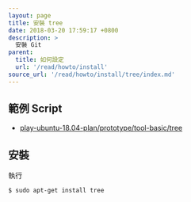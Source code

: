```yaml
---
layout: page
title: 安裝 tree
date: 2018-03-20 17:59:17 +0800
description: >
  安裝 Git
parent:
  title: 如何設定
  url: '/read/howto/install'
source_url: '/read/howto/install/tree/index.md'
---
```



## 範例 Script

* [play-ubuntu-18.04-plan/prototype/tool-basic/tree](https://github.com/samwhelp/play-ubuntu-18.04-plan/tree/master/prototype/tool-basic/tree)


## 安裝

執行

``` sh
$ sudo apt-get install tree
```
